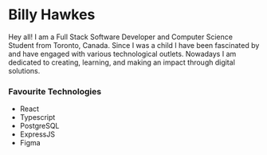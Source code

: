 # Billy Hawkes
Hey all! I am a Full Stack Software Developer and Computer Science Student from Toronto, Canada. Since I was a child I have been fascinated by and have engaged with various technological outlets. Nowadays I am dedicated to creating, learning, and making an impact through digital solutions.

### Favourite Technologies
- React
- Typescript
- PostgreSQL
- ExpressJS
- Figma
